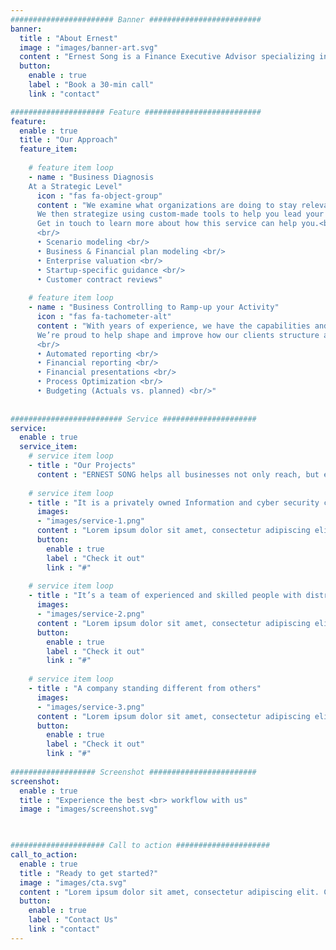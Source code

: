 ```yaml
---
####################### Banner #########################
banner:
  title : "About Ernest"
  image : "images/banner-art.svg"
  content : "Ernest Song is a Finance Executive Advisor specializing in Financial modeling and Business controlling. He is a French native with a background in Corporate finance, Auditing, Controlling and is certified from ESCP Business School. Ernest works alongside investors & business owners across all aspect of their developments. Through the pairing of a strong finance and business expertise alongside his high sensitivity in digital and IT sytems, his clients are provided a true, full-service experience from Brussels to Wallonia, Belgium."
  button:
    enable : true
    label : "Book a 30-min call"
    link : "contact"

##################### Feature ##########################
feature:
  enable : true
  title : "Our Approach"
  feature_item:
       
    # feature item loop
    - name : "Business Diagnosis  
    At a Strategic Level"
      icon : "fas fa-object-group"
      content : "We examine what organizations are doing to stay relevant and competitive in this fast-paced world, and which ones are doing it best.
      We then strategize using custom-made tools to help you lead your company in order to understand the implications of every choice our clients can make.  <br/>
      Get in touch to learn more about how this service can help you.<br/>
      <br/>
      •	Scenario modeling <br/>
      •	Business & Financial plan modeling <br/>
      •	Enterprise valuation <br/>
      •	Startup-specific guidance <br/>
      •	Customer contract reviews"
  
    # feature item loop
    - name : "Business Controlling to Ramp-up your Activity"
      icon : "fas fa-tachometer-alt"
      content : "With years of experience, we have the capabilities and expertise to take your business to the next level. We combine our insights and skills to transform your         processes and strategies, and in turn, your company.
      We’re proud to help shape and improve how our clients structure and manage their business. <br/>
      <br/>
      •	Automated reporting <br/>
      •	Financial reporting <br/>
      •	Financial presentations <br/>
      •	Process Optimization <br/>
      •	Budgeting (Actuals vs. planned) <br/>"
      
      
######################### Service #####################
service:
  enable : true
  service_item:
    # service item loop
    - title : "Our Projects"
      content : "ERNEST SONG helps all businesses not only reach, but exceed their goals. Our experience helps us lay out a strategy that perfectly fits our clients. This collaboration is essential for the successful transition from strategy, to plan, to action. Learn about some of our past projects below, and get in touch to see what we can do for you."
        
    # service item loop
    - title : "It is a privately owned Information and cyber security company"
      images:
      - "images/service-1.png"
      content : "Lorem ipsum dolor sit amet, consectetur adipiscing elit. Consequat tristique eget amet, tempus eu at consecttur. Leo facilisi nunc viverra tellus. Ac laoreet sit vel consquat. consectetur adipiscing elit. Consequat tristique eget amet, tempus eu at consecttur. Leo facilisi nunc viverra tellus. Ac laoreet sit vel consquat."
      button:
        enable : true
        label : "Check it out"
        link : "#"
        
    # service item loop
    - title : "It’s a team of experienced and skilled people with distributions"
      images:
      - "images/service-2.png"
      content : "Lorem ipsum dolor sit amet, consectetur adipiscing elit. Consequat tristique eget amet, tempus eu at consecttur. Leo facilisi nunc viverra tellus. Ac laoreet sit vel consquat. consectetur adipiscing elit. Consequat tristique eget amet, tempus eu at consecttur. Leo facilisi nunc viverra tellus. Ac laoreet sit vel consquat."
      button:
        enable : true
        label : "Check it out"
        link : "#"
        
    # service item loop
    - title : "A company standing different from others"
      images:
      - "images/service-3.png"
      content : "Lorem ipsum dolor sit amet, consectetur adipiscing elit. Consequat tristique eget amet, tempus eu at consecttur. Leo facilisi nunc viverra tellus. Ac laoreet sit vel consquat. consectetur adipiscing elit. Consequat tristique eget amet, tempus eu at consecttur. Leo facilisi nunc viverra tellus. Ac laoreet sit vel consquat."
      button:
        enable : true
        label : "Check it out"
        link : "#"
        
################### Screenshot ########################
screenshot:
  enable : true
  title : "Experience the best <br> workflow with us"
  image : "images/screenshot.svg"

  

##################### Call to action #####################
call_to_action:
  enable : true
  title : "Ready to get started?"
  image : "images/cta.svg"
  content : "Lorem ipsum dolor sit amet, consectetur adipiscing elit. Consequat tristique eget amet, tempus eu at consecttur."
  button:
    enable : true
    label : "Contact Us"
    link : "contact"
---
```


